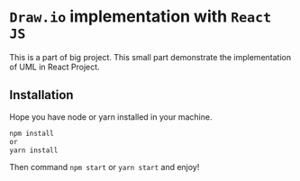 # `Draw.io` implementation with `React JS` 

This is a part of big project. This small part demonstrate the implementation of UML in React Project.


## Installation

Hope you have node or yarn installed in your machine.

```sh
npm install 
or
yarn install

```
Then command `npm start` or `yarn start` and enjoy!

